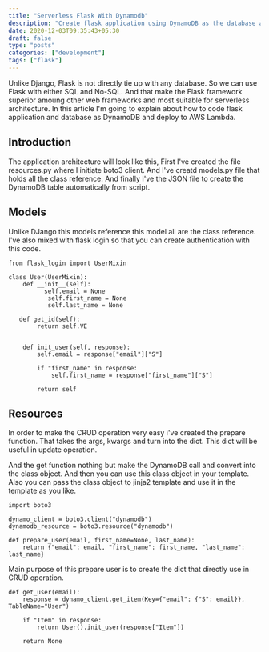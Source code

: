 ```yaml
---
title: "Serverless Flask With Dynamodb"
description: "Create flask application using DynamoDB as the database and deploy to AWS Lambda"
date: 2020-12-03T09:35:43+05:30
draft: false
type: "posts"
categories: ["development"]
tags: ["flask"]
---
```


Unlike Django, Flask is not directly tie up with any database. So we can use Flask with either SQL and No-SQL. And that make the Flask framework superior amoung other web frameworks and most suitable for serverless architecture.  In this article I'm going to explain about how to code flask application and database as DynamoDB and deploy to AWS Lambda.

## Introduction

The application architecture will look like this, First I've created the file resources.py where I initiate boto3 client. And I've creatd models.py file that holds all the class reference. And finally I've the JSON file to create the DynamoDB table automatically from script.

## Models

Unlike DJango this models reference this model all are the class reference. I've
also mixed with flask login so that you can create authentication with this code.

```
from flask_login import UserMixin

class User(UserMixin):
    def __init__(self):
          self.email = None
           self.first_name = None
           self.last_name = None

   def get_id(self):
        return self.VE


    def init_user(self, response):
        self.email = response["email"]["S"]

        if "first_name" in response:
            self.first_name = response["first_name"]["S"]

        return self
```

## Resources

In order to make the CRUD operation very easy i've created the prepare function.
That takes the args, kwargs and turn into the dict. This dict will be useful in
update operation.

And the get function nothing but make the DynamoDB call and convert into the
class object. And then you can use this class object in your template. Also you can
pass the class object to jinja2 template and use it in the template as you like.

```
import boto3

dynamo_client = boto3.client("dynamodb")
dynamodb_resource = boto3.resource("dynamodb")
```

```
def prepare_user(email, first_name=None, last_name):
    return {"email": email, "first_name": first_name, "last_name": last_name}
```

Main purpose of this prepare user is to create the dict that directly use in CRUD operation.

```
def get_user(email):
    response = dynamo_client.get_item(Key={"email": {"S": email}}, TableName="User")

    if "Item" in response:
        return User().init_user(response["Item"])

    return None
```



